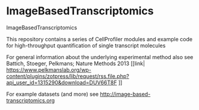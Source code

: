 # ImageBasedTranscriptomics
ImageBasedTranscriptomics

This repository contains a series of CellProfiler modules and example code for high-throughput quantification of single transcript molecules 

For general information about the underlying experimental method also see Battich, Stoeger, Pelkmans; Nature Methods 2013 [[link| https://www.pelkmanslab.org/wp-content/plugins/zotpress/lib/request/rss.file.php?api_user_id=1315290&download=DUV66T8F ]]

For example datasets (and more) see http://image-based-transcriptomics.org
